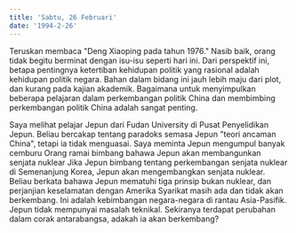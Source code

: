 ```yaml
---
title: 'Sabtu, 26 Februari'
date: '1994-2-26'
---
```

Teruskan membaca "Deng Xiaoping pada tahun 1976." Nasib baik, orang tidak begitu berminat dengan isu-isu seperti hari ini. Dari perspektif ini, betapa pentingnya ketertiban kehidupan politik yang rasional adalah kehidupan politik negara. Bahan dalam bidang ini jauh lebih maju dari plot, dan kurang pada kajian akademik. Bagaimana untuk menyimpulkan beberapa pelajaran dalam perkembangan politik China dan membimbing perkembangan politik China adalah sangat penting.

Saya melihat pelajar Jepun dari Fudan University di Pusat Penyelidikan Jepun. Beliau bercakap tentang paradoks semasa Jepun "teori ancaman China", tetapi ia tidak menguasai. Saya meminta Jepun mengumpul banyak cemburu Orang ramai bimbang bahawa Jepun akan membangunkan senjata nuklear Jika Jepun bimbang tentang perkembangan senjata nuklear di Semenanjung Korea, Jepun akan mengembangkan senjata nuklear. Beliau berkata bahawa Jepun mematuhi tiga prinsip bukan nuklear, dan perjanjian keselamatan dengan Amerika Syarikat masih ada dan tidak akan berkembang. Ini adalah kebimbangan negara-negara di rantau Asia-Pasifik. Jepun tidak mempunyai masalah teknikal. Sekiranya terdapat perubahan dalam corak antarabangsa, adakah ia akan berkembang?